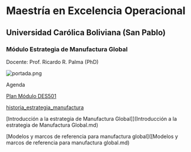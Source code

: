 

# Maestría en Excelencia Operacional

## Universidad Carólica Boliviana (San Pablo)

### Módulo Estrategia de Manufactura Global

Docente: Prof. Ricardo R. Palma (PhD)



![portada.png]([portada.png](https://github.com/ricardorpalma/Excelencia_Operacional_UCB/Imagen/portada.png))

Agenda


[Plan Módulo DES501](https://github.com/ricardorpalma/Excelencia_Operacional_UCB/blob/main/plan_modulo_DES501_sugerido.pdf)


[historia_estrategia_manufactura](historia_estrategia_manufactura.md)

[Introducción a la estrategia de Manufactura Global]](Introducción a la estrategia de Manufactura Global.md)

[Modelos y marcos de referencia para manufactura global]([Modelos y marcos de referencia para manufactura global.md)
